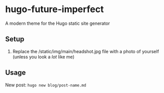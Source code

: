 # hugo-future-imperfect
A modern theme for the Hugo static site generator


## Setup

1. Replace the /static/img/main/headshot.jpg file with a photo of yourself (unless you look a *lot* like me)

## Usage

New post:
`hugo new blog/post-name.md`